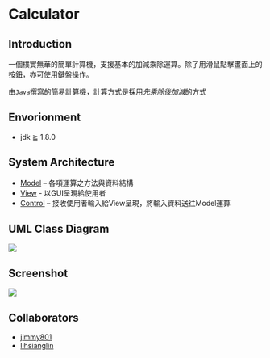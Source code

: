 # Calculator
Introduction
--

一個樸實無華的簡單計算機，支援基本的加減乘除運算。除了用滑鼠點擊畫面上的按鈕，亦可使用鍵盤操作。

由`Java`撰寫的簡易計算機，計算方式是採用*先乘除後加減*的方式


Envorionment
--
- jdk ≧ 1.8.0

System Architecture
--

- [Model](https://github.com/jimmy801/Calculator/blob/master/src/CalculatorModel.java) – 各項運算之方法與資料結構
- [View](https://github.com/jimmy801/Calculator/blob/master/src/CalculatorView.java) - 以GUI呈現給使用者
- [Control](https://github.com/jimmy801/Calculator/blob/master/src/CalculatorControl.java) – 接收使用者輸入給View呈現，將輸入資料送往Model運算

UML Class Diagram
--
![](https://i.imgur.com/jRJ9MZD.jpg)




Screenshot
--
![](https://i.imgur.com/SJXJBcY.jpg)



Collaborators
--
- [jimmy801](https://github.com/jimmy801)
- [lihsianglin](https://github.com/lihsianglin)